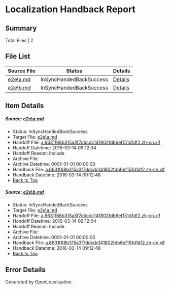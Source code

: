 # <a name='report-top'></a> Localization Handback Report

## Summary
 Total Files | 2

## File List
 Source File | Status | Details 
 ----------- | ------ | ------- 
 [e2e\a.md](https://github.com/OpenLocalizationTest/oltest/blob/109883b34df792143840eef21bd76471f7cdd7ab/e2e/a.md) | InSyncHandedBackSuccess | [Details](#527e3cf991ebebcc2ee3ff58384650145fbd30011)
 [e2e\b.md](https://github.com/OpenLocalizationTest/oltest/blob/109883b34df792143840eef21bd76471f7cdd7ab/e2e/b.md) | InSyncHandedBackSuccess | [Details](#527e3cf991ebebcc2ee3ff58384650145fbd30012)

## Item Details
##### <a name='527e3cf991ebebcc2ee3ff58384650145fbd30011'></a> Source: [e2e\a.md](https://github.com/OpenLocalizationTest/oltest/blob/109883b34df792143840eef21bd76471f7cdd7ab/e2e/a.md)
* Status: InSyncHandedBackSuccess
* Target File: [e2e\a.md](https://github.com/OpenLocalizationTestOrg/oltest.zh-cn/blob/f0c691bbdc4d1e0ce98bb74c5daf81e7b05bb446/e2e/a.md)
* Handoff File: [a.6631f68b315a3f7ddcdc141802fdb6ef151d1df2.zh-cn.xlf](https://github.com/OpenLocalizationTestOrg/olhandoff/blob/c574756a97bd4ec7b4403cb6b9cbca16e48e5fb3/ol-handoff/OpenLocalizationTestOrg/oltest.zh-cn/yuwzho/ht/a.6631f68b315a3f7ddcdc141802fdb6ef151d1df2.zh-cn.xlf)
* Handoff Datetime: 2016-03-14 09:12:04
* Handoff Reason: Include
* Archive File: 
* Archive Datetime: 0001-01-01 00:00:00
* Handback File: [a.6631f68b315a3f7ddcdc141802fdb6ef151d1df2.zh-cn.xlf](https://github.com/OpenLocalizationTestOrg/olhandback/blob/dd466d447b58bbc9093cef2a32fa211190399f3c/ol-handback/OpenLocalizationTestOrg/oltest.zh-cn/yuwzho/ht/a.6631f68b315a3f7ddcdc141802fdb6ef151d1df2.zh-cn.xlf)
* Handback Datetime: 2016-03-14 09:12:48
* [Back to Top](#report-top)

##### <a name='527e3cf991ebebcc2ee3ff58384650145fbd30012'></a> Source: [e2e\b.md](https://github.com/OpenLocalizationTest/oltest/blob/109883b34df792143840eef21bd76471f7cdd7ab/e2e/b.md)
* Status: InSyncHandedBackSuccess
* Target File: [e2e\a.md](https://github.com/OpenLocalizationTestOrg/oltest.zh-cn/blob/f0c691bbdc4d1e0ce98bb74c5daf81e7b05bb446/e2e/a.md)
* Handoff File: [a.6631f68b315a3f7ddcdc141802fdb6ef151d1df2.zh-cn.xlf](https://github.com/OpenLocalizationTestOrg/olhandoff/blob/c574756a97bd4ec7b4403cb6b9cbca16e48e5fb3/ol-handoff/OpenLocalizationTestOrg/oltest.zh-cn/yuwzho/ht/a.6631f68b315a3f7ddcdc141802fdb6ef151d1df2.zh-cn.xlf)
* Handoff Datetime: 2016-03-14 09:12:04
* Handoff Reason: Include
* Archive File: 
* Archive Datetime: 0001-01-01 00:00:00
* Handback File: [a.6631f68b315a3f7ddcdc141802fdb6ef151d1df2.zh-cn.xlf](https://github.com/OpenLocalizationTestOrg/olhandback/blob/dd466d447b58bbc9093cef2a32fa211190399f3c/ol-handback/OpenLocalizationTestOrg/oltest.zh-cn/yuwzho/ht/a.6631f68b315a3f7ddcdc141802fdb6ef151d1df2.zh-cn.xlf)
* Handback Datetime: 2016-03-14 09:12:48
* [Back to Top](#report-top)


## Error Details

Generated by OpenLocalization.
